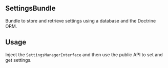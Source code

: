 SettingsBundle
--------------

Bundle to store and retrieve settings using a database and the Doctrine ORM.

## Usage

Inject the `SettingsManagerInterface` and then use the public API to set and get settings.
